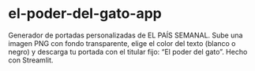 # el-poder-del-gato-app
Generador de portadas personalizadas de EL PAÍS SEMANAL. Sube una imagen PNG con fondo transparente, elige el color del texto (blanco o negro) y descarga tu portada con el titular fijo: “El poder del gato”. Hecho con Streamlit.

